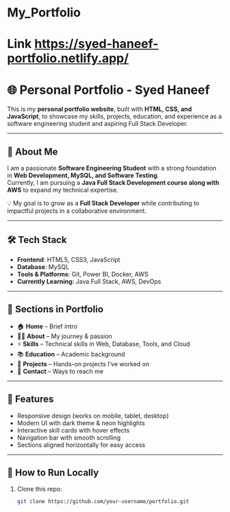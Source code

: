 # My_Portfolio
# Link https://syed-haneef-portfolio.netlify.app/
# 🌐 Personal Portfolio - Syed Haneef

This is my **personal portfolio website**, built with **HTML, CSS, and JavaScript**, to showcase my skills, projects, education, and experience as a software engineering student and aspiring Full Stack Developer.

---

## 📖 About Me
I am a passionate **Software Engineering Student** with a strong foundation in **Web Development, MySQL, and Software Testing**.  
Currently, I am pursuing a **Java Full Stack Development course along with AWS** to expand my technical expertise.  

💡 My goal is to grow as a **Full Stack Developer** while contributing to impactful projects in a collaborative environment.

---

## 🛠️ Tech Stack

- **Frontend**: HTML5, CSS3, JavaScript  
- **Database**: MySQL  
- **Tools & Platforms**: Git, Power BI, Docker, AWS  
- **Currently Learning**: Java Full Stack, AWS, DevOps  

---

## 📂 Sections in Portfolio

- 🏠 **Home** – Brief intro  
- 👨‍💻 **About** – My journey & passion  
- ⚡ **Skills** – Technical skills in Web, Database, Tools, and Cloud  
- 📚 **Education** – Academic background  
- 🚀 **Projects** – Hands-on projects I’ve worked on  
- 📩 **Contact** – Ways to reach me  

---

## 🎨 Features

- Responsive design (works on mobile, tablet, desktop)  
- Modern UI with dark theme & neon highlights  
- Interactive skill cards with hover effects  
- Navigation bar with smooth scrolling  
- Sections aligned horizontally for easy access  

---

## 🚀 How to Run Locally

1. Clone this repo:
   ```bash
   git clone https://github.com/your-username/portfolio.git
